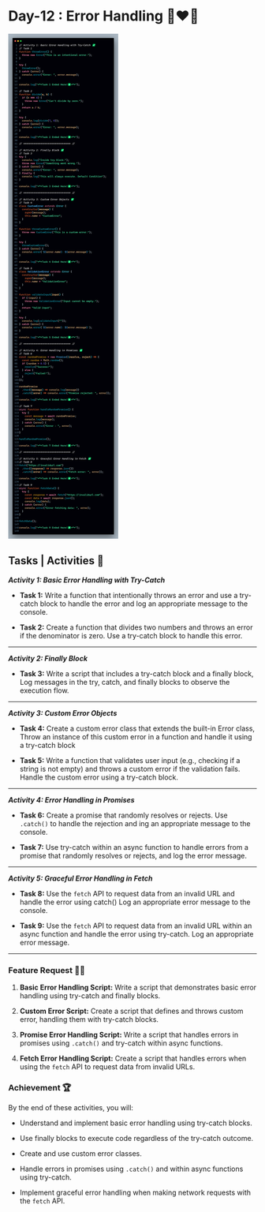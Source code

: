 # Day-12 : Error Handling 🍵❤️‍🔥

![Day-12 Code Snap](Day-12%20Code%20Snap.png)

## Tasks | Activities 🌟

_**Activity 1: Basic Error Handling with Try-Catch**_

- **Task 1:** Write a function that intentionally throws an error and use a try-catch block to handle the error and log an appropriate message to the console.

- **Task 2:** Create a function that divides two numbers and throws an error if the denominator is zero. Use a try-catch block to handle this error.

<hr/>

_**Activity 2: Finally Block**_

- **Task 3:** Write a script that includes a try-catch block and a finally block, Log messages in the try, catch, and finally blocks to observe the execution flow.

<hr/>

_**Activity 3: Custom Error Objects**_

- **Task 4:** Create a custom error class that extends the built-in Error class, Throw an instance of this custom error in a function and handle it using a try-catch block

- **Task 5:** Write a function that validates user input (e.g., checking if a string is not empty) and throws a custom error if the validation fails. Handle the custom error using a try-catch block.

<hr/>

_**Activity 4: Error Handling in Promises**_

- **Task 6:** Create a promise that randomly resolves or rejects. Use `.catch()` to handle the rejection and ing an appropriate message to the console.

- **Task 7:** Use try-catch within an async function to handle errors from a promise that randomly resolves or rejects, and log the error message.

<hr/>

_**Activity 5: Graceful Error Handling in Fetch**_

- **Task 8:** Use the `fetch` API to request data from an invalid URL and handle the error using catch() Log an appropriate error message to the console.

- **Task 9:** Use the `fetch` API to request data from an invalid URL within an async function and handle the error using try-catch. Log an appropriate error message.

<hr/>

### Feature Request 🙇‍♂️

1. **Basic Error Handling Script:** Write a script that demonstrates basic error handling using try-catch and finally blocks.

2. **Custom Error Script:** Create a script that defines and throws custom error, handling them with try-catch blocks.

3. **Promise Error Handling Script:** Write a script that handles errors in promises using `.catch()` and try-catch within async functions.

4. **Fetch Error Handling Script:** Create a script that handles errors when using the `fetch` API to request data from invalid URLs.

### Achievement 🏆

By the end of these activities, you will:

- Understand and implement basic error handling using try-catch blocks.

- Use finally blocks to execute code regardless of the try-catch outcome.

- Create and use custom error classes.

- Handle errors in promises using `.catch()` and within async functions using try-catch.

- Implement graceful error handling when making network requests with the `fetch` API.

